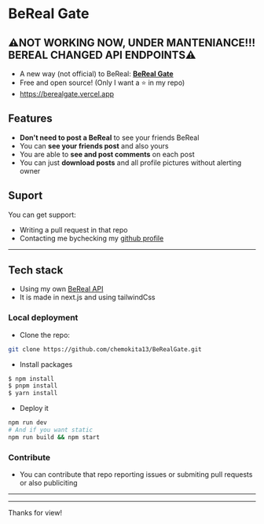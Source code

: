 # BeReal Gate
## ⚠️NOT WORKING NOW, UNDER MANTENIANCE!!!  BEREAL CHANGED API ENDPOINTS⚠️

-   A new way (not official) to BeReal: [**BeReal Gate**](https://berealgate.vercel.app)
-   Free and open source! (Only I want a ⭐ in my repo)
-   https://berealgate.vercel.app

## Features
- **Don't need to post a BeReal** to see your friends BeReal
- You can **see your friends post** and also yours
- You are able to **see and post comments** on each post
- You can just **download posts** and all profile pictures without alerting owner

## Suport
You can get support:
- Writing a pull request in that repo
- Contacting me bychecking my [github profile](htttps://github.com/chemokita13)
  
___

## Tech stack
- Using my own [BeReal API](https://github.com/chemokita13/beReal-api) 
- It is made in next.js and using tailwindCss
### Local deployment 
- Clone the repo:
```bash
git clone https://github.com/chemokita13/BeRealGate.git
```
- Install packages
```bash
$ npm install
$ pnpm install
$ yarn install
```
- Deploy it
```bash
npm run dev
# And if you want static
npm run build && npm start
```
### Contribute
- You can contribute that repo reporting issues or submiting pull requests or also publiciting

___
___
Thanks for view!
